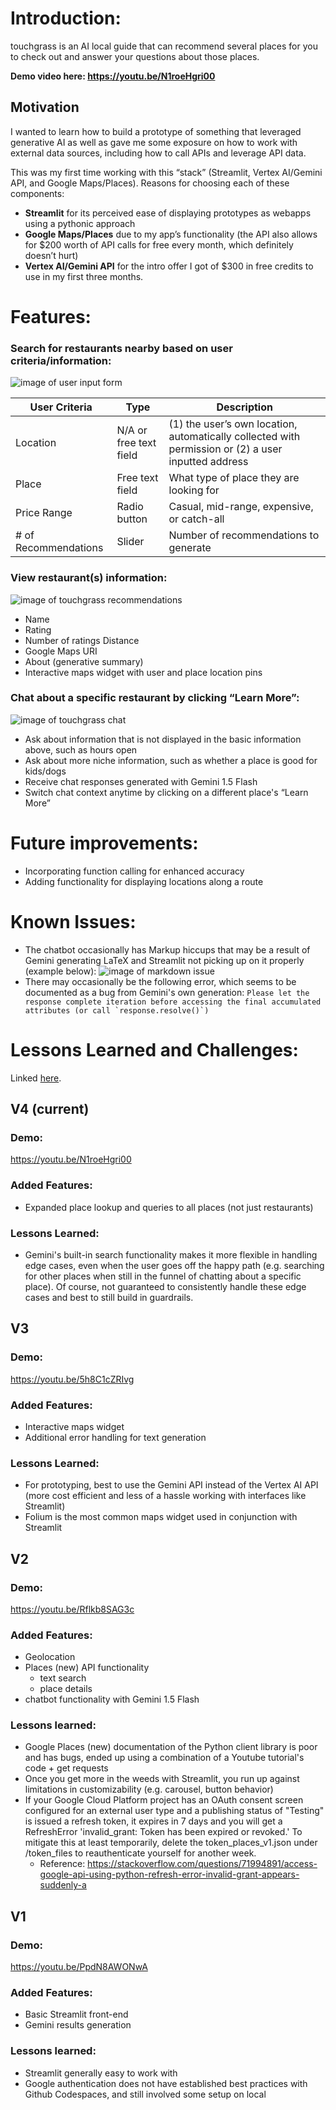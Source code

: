 # Introduction: 
touchgrass is an AI local guide that can recommend several places for you to check out and answer your questions about those places.

**Demo video here: https://youtu.be/N1roeHgri00**

## Motivation
I wanted to learn how to build a prototype of something that leveraged generative AI as well as gave me some exposure on how to work with external data sources, including how to call APIs and leverage API data.

This was my first time working with this “stack” (Streamlit, Vertex AI/Gemini API, and Google Maps/Places). Reasons for choosing each of these components:
- **Streamlit** for its perceived ease of displaying prototypes as webapps using a pythonic approach
- **Google Maps/Places** due to my app’s functionality (the API also allows for $200 worth of API calls for free every month, which definitely doesn’t hurt)
- **Vertex AI/Gemini API** for the intro offer I got of $300 in free credits to use in my first three months.

# Features:
### Search for restaurants nearby based on user criteria/information:

![image of user input form](media/touchgrass_form.png)

| User Criteria | Type | Description |
| -------- | ------- | ------- |
| Location  | N/A or free text field | (1) the user’s own location, automatically collected with permission or (2) a user inputted address |
| Place | Free text field | What type of place they are looking for |
| Price Range | Radio button | Casual, mid-range, expensive, or catch-all |
| # of Recommendations | Slider | Number of recommendations to generate |
  
### View restaurant(s) information:

![image of touchgrass recommendations](media/touchgrass_place_recs.png)

- Name
- Rating
- Number of ratings
   Distance
- Google Maps URI
- About (generative summary)
- Interactive maps widget with user and place location pins
  
### Chat about a specific restaurant by clicking “Learn More”:
![image of touchgrass chat](media/touchgrass_chat_1.png)

- Ask about information that is not displayed in the basic information above, such as hours open
- Ask about more niche information, such as whether a place is good for kids/dogs
- Receive chat responses generated with Gemini 1.5 Flash
- Switch chat context anytime by clicking on a different place's “Learn More”
  
# Future improvements:
- Incorporating function calling for enhanced accuracy
- Adding functionality for displaying locations along a route

# Known Issues:
- The chatbot occasionally has Markup hiccups that may be a result of Gemini generating LaTeX and Streamlit not picking up on it properly (example below):
  ![image of markdown issue](touchgrass_markdown_issue.png)
- There may occasionally be the following error, which seems to be documented as a bug from Gemini's own generation:
``Please let the response complete iteration before accessing the final accumulated attributes (or call `response.resolve()`)``


# Lessons Learned and Challenges:
Linked [here](https://docs.google.com/document/d/1trnOI8a_BXjLVzR5KyACOk1MHnrXKgk9a5vRRSIWOwE/edit?usp=sharing).


## V4 (current)
### Demo:
https://youtu.be/N1roeHgri00

### Added Features:
- Expanded place lookup and queries to all places (not just restaurants)

### Lessons Learned:
- Gemini's built-in search functionality makes it more flexible in handling edge cases, even when the user goes off the happy path (e.g. searching for other places when still in the funnel of chatting about a specific place). Of course, not guaranteed to consistently handle these edge cases and best to still build in guardrails.

## V3
### Demo:
https://youtu.be/5h8C1cZRIvg

### Added Features:
- Interactive maps widget
- Additional error handling for text generation

### Lessons Learned:
- For prototyping, best to use the Gemini API instead of the Vertex AI API (more cost efficient and less of a hassle working with interfaces like Streamlit)
- Folium is the most common maps widget used in conjunction with Streamlit

## V2

### Demo:
https://youtu.be/Rflkb8SAG3c

### Added Features:
- Geolocation
- Places (new) API functionality
  - text search
  - place details
- chatbot functionality with Gemini 1.5 Flash

### Lessons learned:
- Google Places (new) documentation of the Python client library is poor and has bugs, ended up using a combination of a Youtube tutorial's code + get requests
- Once you get more in the weeds with Streamlit, you run up against limitations in customizability (e.g. carousel, button behavior)
- If your Google Cloud Platform project has an OAuth consent screen configured for an external user type and a publishing status of "Testing" is issued a refresh token, it expires in 7 days and you will get a RefreshError 'invalid_grant: Token has been expired or revoked.' To mitigate this at least temporarily, delete the token_places_v1.json under /token_files to reauthenticate yourself for another week.
  - Reference: https://stackoverflow.com/questions/71994891/access-google-api-using-python-refresh-error-invalid-grant-appears-suddenly-a

## V1 

### Demo:
https://youtu.be/PpdN8AWONwA

### Added Features:
- Basic Streamlit front-end
- Gemini results generation

### Lessons learned:
- Streamlit generally easy to work with
- Google authentication does not have established best practices with Github Codespaces, and still involved some setup on local


